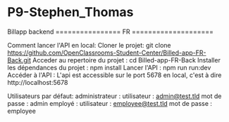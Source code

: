 # P9-Stephen_Thomas

 Billapp backend
================ FR ====================

Comment lancer l'API en local:
Cloner le projet:
git clone https://github.com/OpenClassrooms-Student-Center/Billed-app-FR-Back.git
Acceder au repertoire du projet :
cd Billed-app-FR-Back
Installer les dépendances du projet :
npm install
Lancer l'API :
npm run run:dev
Accéder à l'API :
L'api est accessible sur le port 5678 en local, c'est à dire http://localhost:5678

Utilisateurs par défaut:
administrateur :
utilisateur : admin@test.tld 
mot de passe : admin
employé :
utilisateur : employee@test.tld
mot de passe : employee
